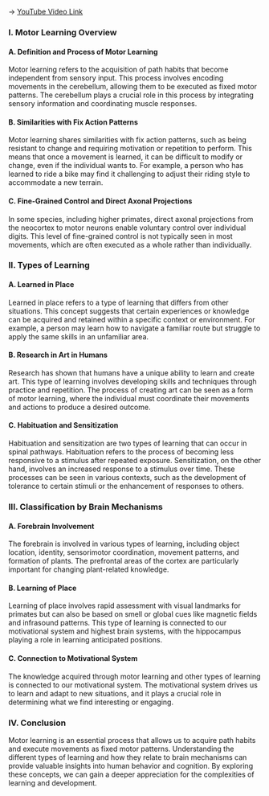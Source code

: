 -> [YouTube Video Link](https://www.youtube.com/watch?v=oLIMFmEgaWo&list=PLUl4u3cNGP63TbPEWYEKOq8yAN8mEP_5O&index=25&pp=iAQB)

### I. Motor Learning Overview
#### A. Definition and Process of Motor Learning

Motor learning refers to the acquisition of path habits that become independent from sensory input. This process involves encoding movements in the cerebellum, allowing them to be executed as fixed motor patterns. The cerebellum plays a crucial role in this process by integrating sensory information and coordinating muscle responses.

#### B. Similarities with Fix Action Patterns

Motor learning shares similarities with fix action patterns, such as being resistant to change and requiring motivation or repetition to perform. This means that once a movement is learned, it can be difficult to modify or change, even if the individual wants to. For example, a person who has learned to ride a bike may find it challenging to adjust their riding style to accommodate a new terrain.

#### C. Fine-Grained Control and Direct Axonal Projections

In some species, including higher primates, direct axonal projections from the neocortex to motor neurons enable voluntary control over individual digits. This level of fine-grained control is not typically seen in most movements, which are often executed as a whole rather than individually.

### II. Types of Learning
#### A. Learned in Place

Learned in place refers to a type of learning that differs from other situations. This concept suggests that certain experiences or knowledge can be acquired and retained within a specific context or environment. For example, a person may learn how to navigate a familiar route but struggle to apply the same skills in an unfamiliar area.

#### B. Research in Art in Humans

Research has shown that humans have a unique ability to learn and create art. This type of learning involves developing skills and techniques through practice and repetition. The process of creating art can be seen as a form of motor learning, where the individual must coordinate their movements and actions to produce a desired outcome.

#### C. Habituation and Sensitization

Habituation and sensitization are two types of learning that can occur in spinal pathways. Habituation refers to the process of becoming less responsive to a stimulus after repeated exposure. Sensitization, on the other hand, involves an increased response to a stimulus over time. These processes can be seen in various contexts, such as the development of tolerance to certain stimuli or the enhancement of responses to others.

### III. Classification by Brain Mechanisms
#### A. Forebrain Involvement

The forebrain is involved in various types of learning, including object location, identity, sensorimotor coordination, movement patterns, and formation of plants. The prefrontal areas of the cortex are particularly important for changing plant-related knowledge.

#### B. Learning of Place

Learning of place involves rapid assessment with visual landmarks for primates but can also be based on smell or global cues like magnetic fields and infrasound patterns. This type of learning is connected to our motivational system and highest brain systems, with the hippocampus playing a role in learning anticipated positions.

#### C. Connection to Motivational System

The knowledge acquired through motor learning and other types of learning is connected to our motivational system. The motivational system drives us to learn and adapt to new situations, and it plays a crucial role in determining what we find interesting or engaging.

### IV. Conclusion
Motor learning is an essential process that allows us to acquire path habits and execute movements as fixed motor patterns. Understanding the different types of learning and how they relate to brain mechanisms can provide valuable insights into human behavior and cognition. By exploring these concepts, we can gain a deeper appreciation for the complexities of learning and development.